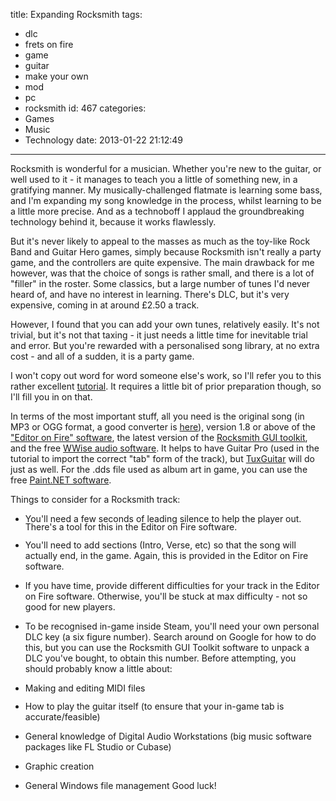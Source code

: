 title: Expanding Rocksmith
tags:
  - dlc
  - frets on fire
  - game
  - guitar
  - make your own
  - mod
  - pc
  - rocksmith
id: 467
categories:
  - Games
  - Music
  - Technology
date: 2013-01-22 21:12:49
---

Rocksmith is wonderful for a musician. Whether you're new to the guitar, or well used to it - it manages to teach you a little of something new, in a gratifying manner. My musically-challenged flatmate is learning some bass, and I'm expanding my song knowledge in the process, whilst learning to be a little more precise. And as a technoboff I applaud the groundbreaking technology behind it, because it works flawlessly.

But it's never likely to appeal to the masses as much as the toy-like Rock Band and Guitar Hero games, simply because Rocksmith isn't really a party game, and the controllers are quite expensive. The main drawback for me however, was that the choice of songs is rather small, and there is a lot of "filler" in the roster. Some classics, but a large number of tunes I'd never heard of, and have no interest in learning. There's DLC, but it's very expensive, coming in at around £2.50 a track.

However, I found that you can add your own tunes, relatively easily. It's not trivial, but it's not that taxing - it just needs a little time for inevitable trial and error. But you're rewarded with a personalised song library, at no extra cost - and all of a sudden, it is a party game.

I won't copy out word for word someone else's work, so I'll refer you to this rather excellent [tutorial](http://www.smithyanvil.com/RocksmithCustomGuide.html). It requires a little bit of prior preparation though, so I'll fill you in on that.

In terms of the most important stuff, all you need is the original song (in MP3 or OGG format, a good converter is [here](http://www.pcfreetime.com/)), version 1.8 or above of the ["Editor on Fire" software](http://www.fretsonfire.net/forums/viewtopic.php?t=50698), the latest version of the [Rocksmith GUI toolkit](http://code.google.com/p/rocksmith-custom-song-creator/), and the free [WWise audio software](http://www.audiokinetic.com/en/downloads). It helps to have Guitar Pro (used in the tutorial to import the correct "tab" form of the track), but [TuxGuitar](http://tuxguitar.herac.com.ar/) will do just as well. For the .dds file used as album art in game, you can use the free [Paint.NET software](http://www.getpaint.net/).

Things to consider for a Rocksmith track:

*   <span style="line-height: 13px;">You'll need a few seconds of leading silence to help the player out. There's a tool for this in the Editor on Fire software.</span>
*   You'll need to add sections (Intro, Verse, etc) so that the song will actually end, in the game. Again, this is provided in the Editor on Fire software.
*   If you have time, provide different difficulties for your track in the Editor on Fire software. Otherwise, you'll be stuck at max difficulty - not so good for new players.
*   To be recognised in-game inside Steam, you'll need your own personal DLC key (a six figure number). Search around on Google for how to do this, but you can use the Rocksmith GUI Toolkit software to unpack a DLC you've bought, to obtain this number.
Before attempting, you should probably know a little about:

*   <span style="line-height: 13px;">Making and editing MIDI files</span>
*   How to play the guitar itself (to ensure that your in-game tab is accurate/feasible)
*   General knowledge of Digital Audio Workstations (big music software packages like FL Studio or Cubase)
*   Graphic creation
*   General Windows file management
Good luck!